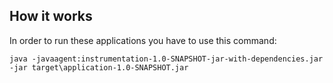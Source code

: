 ## How it works  

In order to run these applications you have to use this command:
```
java -javaagent:instrumentation-1.0-SNAPSHOT-jar-with-dependencies.jar -jar target\application-1.0-SNAPSHOT.jar
```